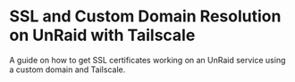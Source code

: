 # SSL and Custom Domain Resolution on UnRaid with Tailscale
 A guide on how to get SSL certificates working on an UnRaid service using a custom domain and Tailscale.
